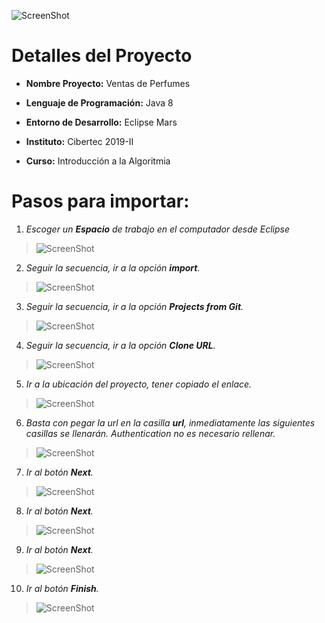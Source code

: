 ![ScreenShot](https://raw.githubusercontent.com/josepintado24/CIBERTEC_IA-VentaPerfumes/master/VentaPerfumes/screenshot/2020-01-14_11-36-30.jpg)
# Detalles del Proyecto

* **Nombre Proyecto:** Ventas de Perfumes

* **Lenguaje de Programación:** Java 8

* **Entorno de Desarrollo:** Eclipse Mars

* **Instituto:** Cibertec 2019-II

* **Curso:** Introducción a la Algoritmia

# Pasos para importar:
 1. *Escoger un **Espacio** de trabajo en el computador desde Eclipse*

>![ScreenShot](https://raw.githubusercontent.com/josepintado24/CIBERTEC_IA-VentaPerfumes/master/VentaPerfumes/screenshot/space.jpg)

2. *Seguir la secuencia, ir a la opción **import**.*

>![ScreenShot](https://raw.githubusercontent.com/josepintado24/CIBERTEC_IA-VentaPerfumes/master/VentaPerfumes/screenshot/SelectImport.jpg)

3. *Seguir la secuencia, ir a la opción **Projects from Git**.*

>![ScreenShot](https://raw.githubusercontent.com/josepintado24/CIBERTEC_IA-VentaPerfumes/master/VentaPerfumes/screenshot/importGit.jpg)

4. *Seguir la secuencia, ir a la opción **Clone URL**.*

>![ScreenShot](https://raw.githubusercontent.com/josepintado24/CIBERTEC_IA-VentaPerfumes/master/VentaPerfumes/screenshot/importGitURL.jpg)

5. *Ir a la ubicación del proyecto, tener copiado el enlace.*

>![ScreenShot](https://raw.githubusercontent.com/josepintado24/CIBERTEC_IA-VentaPerfumes/master/VentaPerfumes/screenshot/copyBrowser.jpg)

6. *Basta con pegar la url en la casilla **url**, inmediatamente las siguientes casillas se llenarán. Authentication no es necesario rellenar.*

>![ScreenShot](https://raw.githubusercontent.com/josepintado24/CIBERTEC_IA-VentaPerfumes/master/VentaPerfumes/screenshot/PasteURL.jpg)

7. *Ir al botón **Next**.*

>![ScreenShot](https://raw.githubusercontent.com/josepintado24/CIBERTEC_IA-VentaPerfumes/master/VentaPerfumes/screenshot/nex01.jpg)

8. *Ir al botón **Next**.*

>![ScreenShot](https://raw.githubusercontent.com/josepintado24/CIBERTEC_IA-VentaPerfumes/master/VentaPerfumes/screenshot/nex02.jpg)

9. *Ir al botón **Next**.*

>![ScreenShot](https://raw.githubusercontent.com/josepintado24/CIBERTEC_IA-VentaPerfumes/master/VentaPerfumes/screenshot/nex03.jpg)

10. *Ir al botón **Finish**.*

>![ScreenShot](https://raw.githubusercontent.com/josepintado24/CIBERTEC_IA-VentaPerfumes/master/VentaPerfumes/screenshot/finish.jpg)
